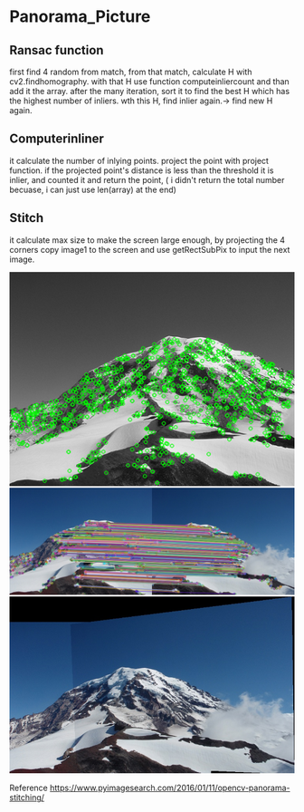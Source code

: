 # Panorama_Picture

## Ransac function
first find 4 random from match, from that match, calculate H with cv2.findhomography. with that H use function computeinliercount and than add it the array.
after the many iteration, sort it to find the best H which has the highest number of inliers.
wth this H, find inlier again.-> find new H again.


## Computerinliner
it calculate the number of inlying points. project the point with project function. 
if the projected point's distance is less than the threshold it is inlier, and counted it and return the point, ( i didn't return the total number becuase, i can just use len(array) at the end)

## Stitch
it calculate max size to make the screen large enough, by projecting the 4 corners
copy image1 to the screen and use getRectSubPix to input the next image.


![GitHub Logo](https://github.com/JangBoo/Panorama_Picture/blob/master/lb.png)
![GitHub Logo](https://github.com/JangBoo/Panorama_Picture/blob/master/3.jpg)
![GitHub Logo](https://github.com/JangBoo/Panorama_Picture/blob/master/4.jpg)




Reference
https://www.pyimagesearch.com/2016/01/11/opencv-panorama-stitching/
